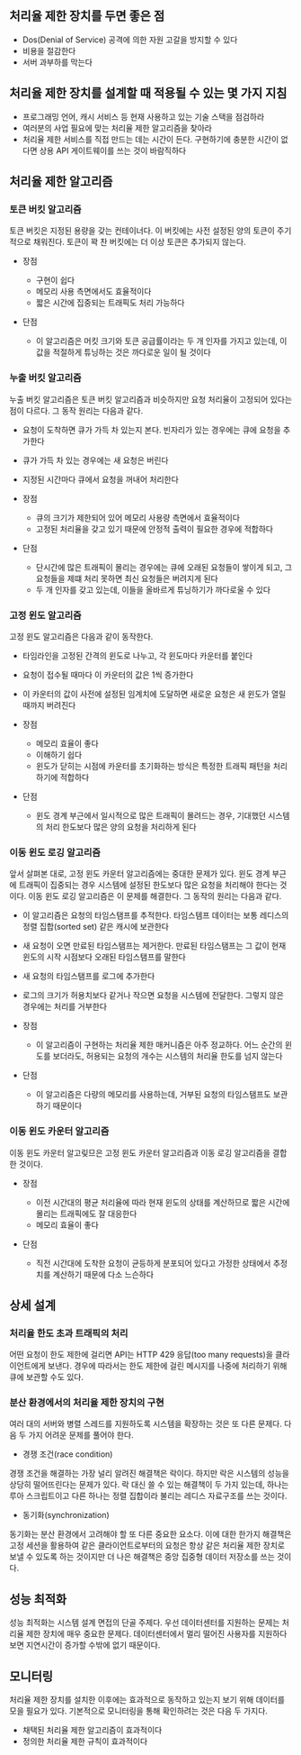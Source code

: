 ## 처리율 제한 장치를 두면 좋은 점

- Dos(Denial of Service) 공격에 의한 자원 고갈을 방지할 수 있다
- 비용을 절감한다
- 서버 과부하를 막는다

## 처리율 제한 장치를 설계할 때 적용될 수 있는 몇 가지 지침

- 프로그래밍 언어, 캐시 서비스 등 현재 사용하고 있는 기술 스택을 점검하라
- 여러분의 사업 필요에 맞는 처리율 제한 알고리즘을 찾아라
- 처리율 제한 서비스를 직접 만드는 데는 시간이 든다. 구현하기에 충분한 시간이 없다면 상용 API 게이트웨이를 쓰는 것이 바람직하다

## 처리율 제한 알고리즘

### 토큰 버킷 알고리즘

토큰 버킷은 지정된 용량을 갖는 컨테이너다. 이 버킷에는 사전 설정된 양의 토큰이 주기적으로 채워진다. 토큰이 꽉 찬 버킷에는 더 이상 토큰은 추가되지 않는다.

- 장점
  - 구현이 쉽다
  - 메모리 사용 측면에서도 효율적이다
  - 짧은 시간에 집중되는 트래픽도 처리 가능하다

- 단점
  - 이 알고리즘은 머킷 크기와 토큰 공급률이라는 두 개 인자를 가지고 있는데, 이 값을 적절하게 튜닝하는 것은 까다로운 일이 될 것이다

### 누출 버킷 알고리즘

누출 버킷 알고리즘은 토큰 버킷 알고리즘과 비슷하지만 요청 처리율이 고정되어 있다는 점이 다르다. 그 동작 원리는 다음과 같다.

- 요청이 도착하면 큐가 가득 차 있는지 본다. 빈자리가 있는 경우에는 큐에 요청을 추가한다
- 큐가 가득 차 있는 경우에는 새 요청은 버린다
- 지정된 시간마다 큐에서 요청을 꺼내어 처리한다

- 장점
  - 큐의 크기가 제한되어 있어 메모리 사용량 측면에서 효율적이다
  - 고정된 처리율을 갖고 있기 때문에 안정적 출력이 필요한 경우에 적합하다

- 단점
  - 단시간에 많은 트래픽이 몰리는 경우에는 큐에 오래된 요청들이 쌓이게 되고, 그 요청들을 제떄 처리 못하면 최신 요청들은 버려지게 된다
  - 두 개 인자를 갖고 있는데, 이들을 올바르게 튜닝하기가 까다로울 수 있다

### 고정 윈도 알고리즘

고정 윈도 알고리즘은 다음과 같이 동작한다.

- 타임라인을 고정된 간격의 윈도로 나누고, 각 윈도마다 카운터를 붙인다
- 요청이 접수될 때마다 이 카운터의 값은 1씩 증가한다
- 이 카운터의 값이 사전에 설정된 임계치에 도달하면 새로운 요청은 새 윈도가 열릴 때까지 버려진다

- 장점
  - 메모리 효율이 좋다
  - 이해하기 쉽다
  - 윈도가 닫히는 시점에 카운터를 초기화하는 방식은 특정한 트래픽 패턴을 처리하기에 적합하다

- 단점
  - 윈도 경계 부근에서 일시적으로 많은 트래픽이 몰려드는 경우, 기대했던 시스템의 처리 한도보다 많은 양의 요청을 처리하게 된다

### 이동 윈도 로깅 알고리즘

앞서 살펴본 대로, 고정 윈도 카운터 알고리즘에는 중대한 문제가 있다. 윈도 경계 부근에 트래픽이 집중되는 경우 시스템에 설정된 한도보다 많은 요청을 처리해야 한다는 것이다. 이동 윈도 로깅 알고리즘은 이 문제를 해결한다. 그 동작의 원리는 다음과 같다.

- 이 알고리즘은 요청의 타임스탬프를 추적한다. 타임스템프 데이터는 보통 레디스의 정렬 집합(sorted set) 같은 캐시에 보관한다
- 새 요청이 오면 만료된 타임스탬프는 제거한다. 만료된 타임스탬프는 그 값이 현재 윈도의 시작 시점보다 오래된 타임스탬프를 말한다
- 새 요청의 타임스탬프를 로그에 추가한다
- 로그의 크기가 허용치보다 같거나 작으면 요청을 시스템에 전달한다. 그렇지 않은 경우에는 처리를 거부한다

- 장점
  - 이 알고리즘이 구현하는 처리율 제한 매커니즘은 아주 정교하다. 어느 순간의 윈도를 보더라도, 허용되는 요청의 개수는 시스템의 처리율 한도를 넘지 않는다
    
- 단점
  - 이 알고리즘은 다량의 메모리를 사용하는데, 거부된 요청의 타임스탬프도 보관하기 때문이다

### 이동 윈도 카운터 알고리즘

이동 윈도 카운터 알고맂므은 고정 윈도 카운터 알고리즘과 이동 로깅 알고리즘을 결합한 것이다. 

- 장점
  - 이전 시간대의 평균 처리율에 따라 현재 윈도의 상태를 계산하므로 짧은 시간에 몰리는 트래픽에도 잘 대응한다
  - 메모리 효율이 좋다

- 단점
  - 직전 시간대에 도착한 요청이 균등하게 분포되어 있다고 가정한 상태에서 추정치를 계산하기 때문에 다소 느슨하다

## 상세 설계

### 처리율 한도 초과 트래픽의 처리

어떤 요청이 한도 제한에 걸리면 API는 HTTP 429 응답(too many requests)을 클라이언트에게 보낸다. 경우에 따라서는 한도 제한에 걸린 메시지를 나중에 처리하기 위해 큐에 보관할 수도 있다.

### 분산 환경에서의 처리율 제한 장치의 구현

여러 대의 서버와 병렬 스레드를 지원하도록 시스템을 확장하는 것은 또 다른 문제다. 다음 두 가지 어려운 문제를 풀어야 한다.

- 경쟁 조건(race condition)

경쟁 조건을 해결하는 가장 널리 알려진 해결책은 락이다. 하지만 락은 시스템의 성능을 상당히 떨어뜨린다는 문제가 있다. 락 대신 쓸 수 있는 해결책이 두 가지 있는데, 하나는 루아 스크립트이고 다른 하나는 정렬 집합이라 불리는 레디스 자료구조를 쓰는 것이다.

- 동기화(synchronization)

동기화는 분산 환경에서 고려해야 할 또 다른 중요한 요소다. 이에 대한 한가지 해결책은 고정 세션을 활용하여 같은 클라이언트로부터의 요청은 항상 같은 처리율 제한 장치로 보낼 수 있도록 하는 것이지만 더 나은 해결책은 중앙 집중형 데이터 저장소를 쓰는 것이다.


## 성능 최적화

성능 최적화는 시스템 설계 면접의 단골 주제다. 우선 데이터센터를 지원하는 문제는 처리율 제한 장치에 매우 중요한 문제다. 데이터센터에서 멀리 떨어진 사용자를 지원하다보면 지연시간이 증가할 수밖에 없기 때문이다.

## 모니터링

처리율 제한 장치를 설치한 이후에는 효과적으로 동작하고 있는지 보기 위해 데이터를 모을 필요가 있다. 기본적으로 모니터링을 통해 확인하려는 것은 다음 두 가지다.

- 채택된 처리율 제한 알고리즘이 효과적이다
- 정의한 처리율 제한 규칙이 효과적이다
